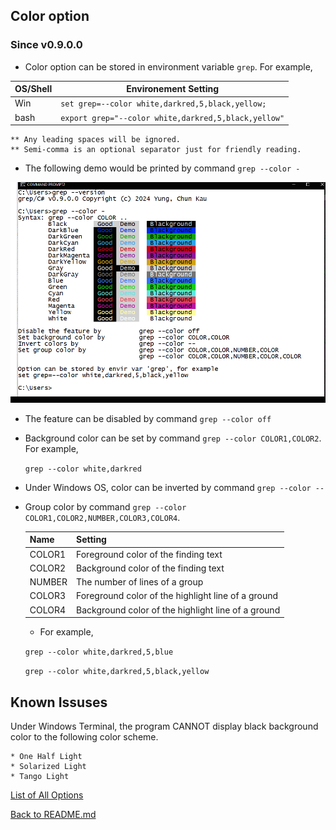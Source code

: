 ## Color option

### Since v0.9.0.0

* Color option can be stored in environment variable ```grep```. For example,

| OS/Shell  | Environement Setting |
| --------  | -------------------- |
| Win       | ```set grep=--color white,darkred,5,black,yellow;``` |
| bash      | ```export grep="--color white,darkred,5,black,yellow"``` |


    ** Any leading spaces will be ignored.
    ** Semi-comma is an optional separator just for friendly reading.

* The following demo would be printed by command ```grep --color -```

![Color Demo](https://raw.githubusercontent.com/ck-yung/grep/master/images/color-demo.gif)

* The feature can be disabled by command ```grep --color off```

* Background color can be set by command ```grep --color COLOR1,COLOR2```. For example,

    ```grep --color white,darkred```

* Under Windows OS, color can be inverted by command ```grep --color --```

* Group color by command ```grep --color COLOR1,COLOR2,NUMBER,COLOR3,COLOR4```.

    | Name   | Setting                                            |
    | ----   | -------                                            |
    | COLOR1 | Foreground color of the finding text               |
    | COLOR2 | Background color of the finding text               |
    | NUMBER | The number of lines of a group                     |
    | COLOR3 | Foreground color of the highlight line of a ground |
    | COLOR4 | Background color of the highlight line of a ground |

    *  For example,

    ```grep --color white,darkred,5,blue```

    ```grep --color white,darkred,5,black,yellow```

## Known Issuses

Under Windows Terminal, the program CANNOT display black background color to the following color scheme.

    * One Half Light
    * Solarized Light
    * Tango Light

[List of All Options](https://github.com/ck-yung/grep/blob/master/docs/info-all-options.md)

[Back to README.md](https://github.com/ck-yung/grep/blob/master/README.md)